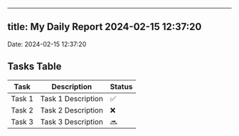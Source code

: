 
---
title: My Daily Report 2024-02-15 12:37:20
---

Date: 2024-02-15 12:37:20

## Tasks Table

| Task | Description | Status |
|------|-------------|--------|
| Task 1 | Task 1 Description | ✅ |
| Task 2 | Task 2 Description | ❌ |
| Task 3 | Task 3 Description | 🔜 |
